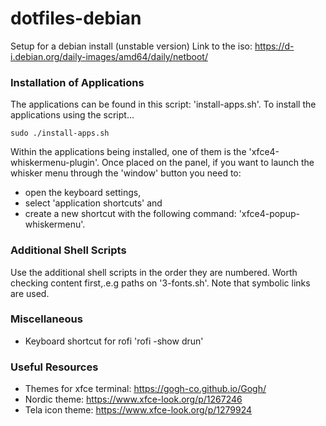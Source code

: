 # dotfiles-debian

Setup for a debian install (unstable version)
Link to the iso: https://d-i.debian.org/daily-images/amd64/daily/netboot/

### Installation of Applications

The applications can be found in this script: 'install-apps.sh'.  To install the applications using the script...

~~~
sudo ./install-apps.sh
~~~

Within the applications being installed, one of them is the 'xfce4-whiskermenu-plugin'.  Once placed on the panel, if you want to launch the whisker menu through the 'window' button you need to:
- open the keyboard settings, 
- select 'application shortcuts' and 
- create a new shortcut with the following command: 'xfce4-popup-whiskermenu'.

### Additional Shell Scripts

Use the additional shell scripts in the order they are numbered.  Worth checking content first,.e.g paths on '3-fonts.sh'.  Note that symbolic links are used.

### Miscellaneous
- Keyboard shortcut for rofi 'rofi -show drun'

### Useful Resources
- Themes for xfce terminal: https://gogh-co.github.io/Gogh/
- Nordic theme: https://www.xfce-look.org/p/1267246
- Tela icon theme: https://www.xfce-look.org/p/1279924
